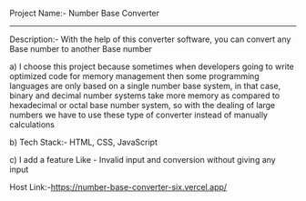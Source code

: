 Project Name:- Number Base Converter

___________________________________________________________
Description:- With the help of this converter software, you can convert any Base number to another Base number

a) I choose this project because sometimes when developers going to write optimized code for memory management then some programming languages are only based on a single number base system, in that case, binary and decimal number systems take more memory as compared to hexadecimal or octal base number system, so with the dealing of large numbers we have to use these type of converter instead of manually calculations

b) Tech Stack:- HTML, CSS, JavaScript

c) I add a feature Like -  Invalid input and conversion without giving any input
    
Host Link:-https://number-base-converter-six.vercel.app/
